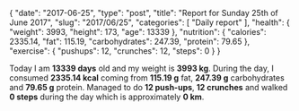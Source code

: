 {
    "date": "2017-06-25",
    "type": "post",
    "title": "Report for Sunday 25th of June 2017",
    "slug": "2017\/06\/25",
    "categories": [
        "Daily report"
    ],
    "health": {
        "weight": 3993,
        "height": 173,
        "age": 13339
    },
    "nutrition": {
        "calories": 2335.14,
        "fat": 115.19,
        "carbohydrates": 247.39,
        "protein": 79.65
    },
    "exercise": {
        "pushups": 12,
        "crunches": 12,
        "steps": 0
    }
}

Today I am <strong>13339 days</strong> old and my weight is <strong>3993 kg</strong>. During the day, I consumed <strong>2335.14 kcal</strong> coming from <strong>115.19 g</strong> fat, <strong>247.39 g</strong> carbohydrates and <strong>79.65 g</strong> protein. Managed to do <strong>12 push-ups</strong>, <strong>12 crunches</strong> and walked <strong>0 steps</strong> during the day which is approximately <strong>0 km</strong>.
